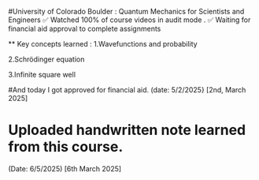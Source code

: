 #University of Colorado Boulder : Quantum Mechanics for Scientists and Engineers
✅ Watched 100% of course videos in audit mode .
✅ Waiting for financial aid approval to complete assignments

** Key concepts learned :
1.Wavefunctions and probability

2.Schrödinger equation

3.Infinite square well

#And today I got approved for financial aid. (date: 5/2/2025} [2nd, March 2025]
# Uploaded handwritten note learned from this course. 
(Date: 6/5/2025) [6th March 2025]
